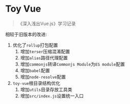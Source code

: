 # Toy Vue

> 《深入浅出Vue.js》学习记录

相较于旧版本的改进:

1. 优化了`rollup`打包配置
    1. 增加`terser`压缩混淆配置
    2. 增加`alias`路径代理配置
    3. 增加`commonjs`转译`Commonjs Module`为`ES module`配置
    4. 增加`babel`配置
    5. 增加`node-resolve`配置
2. `toy-vue`根目录结构优化
    1. 增加`utils`目录存放工具类
    2. 增加`src/index.js`设置统一入口
